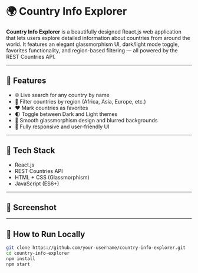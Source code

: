 # 🌍 Country Info Explorer

**Country Info Explorer** is a beautifully designed React.js web application that lets users explore detailed information about countries from around the world. It features an elegant glassmorphism UI, dark/light mode toggle, favorites functionality, and region-based filtering — all powered by the REST Countries API.

---

## 🚀 Features

- 🌐 Live search for any country by name
- 📍 Filter countries by region (Africa, Asia, Europe, etc.)
- ❤️ Mark countries as favorites
- 🌓 Toggle between Dark and Light themes
- 🧊 Smooth glassmorphism design and blurred backgrounds
- 📱 Fully responsive and user-friendly UI

---

## 🔧 Tech Stack

- React.js
- REST Countries API
- HTML + CSS (Glassmorphism)
- JavaScript (ES6+)

---

## 📸 Screenshot


---

## 📁 How to Run Locally

```bash
git clone https://github.com/your-username/country-info-explorer.git
cd country-info-explorer
npm install
npm start
